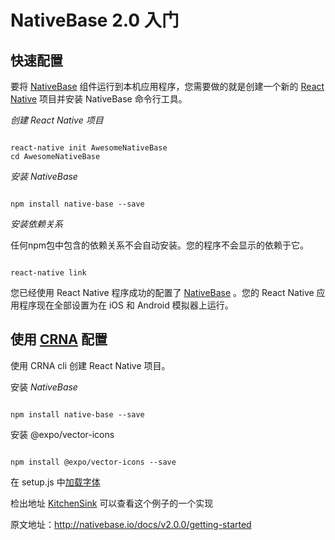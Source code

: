 # NativeBase 2.0 入门

## 快速配置

要将 [NativeBase](http://nativebase.io/) 组件运行到本机应用程序，您需要做的就是创建一个新的 [React Native](https://facebook.github.io/react-native/) 项目并安装 NativeBase 命令行工具。

*创建 React Native 项目*

```shell

react-native init AwesomeNativeBase
cd AwesomeNativeBase

```

*安装 NativeBase*

```shell

npm install native-base --save

```

*安装依赖关系*

任何npm包中包含的依赖关系不会自动安装。您的程序不会显示的依赖于它。

```shell

react-native link

```

您已经使用 React Native 程序成功的配置了 [NativeBase](http://nativebase.io/) 。您的 React Native 应用程序现在全部设置为在 iOS 和 Android 模拟器上运行。

## 使用 [CRNA](https://github.com/react-community/create-react-native-app) 配置

使用 CRNA cli 创建 React Native 项目。

安装 *NativeBase*

```shell

npm install native-base --save

```

安装 @expo/vector-icons

```shell

npm install @expo/vector-icons --save

```

在 setup.js 中[加载字体](https://docs.expo.io/versions/v15.0.0/sdk/font.html)

检出地址 [KitchenSink](https://github.com/GeekyAnts/NativeBase-KitchenSink/tree/CRNA) 可以查看这个例子的一个实现

原文地址：http://nativebase.io/docs/v2.0.0/getting-started
